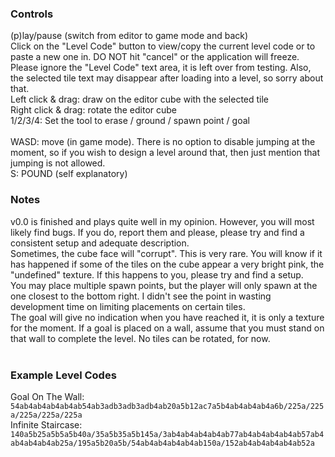 ### Controls

(p)lay/pause (switch from editor to game mode and back)<br>
Click on the "Level Code" button to view/copy the current level code or to paste a new one in. DO NOT hit "cancel" or the application will freeze. Please ignore the "Level Code" text area, it is left over from testing. Also, the selected tile text may disappear after loading into a level, so sorry about that.
<br>
Left click & drag: draw on the editor cube with the selected tile<br>
Right click & drag: rotate the editor cube<br>
1/2/3/4: Set the tool to erase / ground / spawn point / goal<br>
<br>
WASD: move (in game mode). There is no option to disable jumping at the moment, so if you wish to design a level around that, then just mention that jumping is not allowed.<br>
S: POUND (self explanatory)
<br>
### Notes
v0.0 is finished and plays quite well in my opinion. However, you will most likely find bugs. If you do, report them and please, please try and find a consistent setup and adequate description.<br>
Sometimes, the cube face will "corrupt". This is very rare. You will know if it has happened if some of the tiles on the cube appear a very bright pink, the "undefined" texture. If this happens to you, please try and find a setup.<br>
You may place multiple spawn points, but the player will only spawn at the one closest to the bottom right. I didn't see the point in wasting development time on limiting placements on certain tiles.<br>
The goal will give no indication when you have reached it, it is only a texture for the moment. If a goal is placed on a wall, assume that you must stand on that wall to complete the level. No tiles can be rotated, for now.<br>
<br>
### Example Level Codes
Goal On The Wall:<br> ```54ab4ab4ab4ab4ab54ab3adb3adb3adb4ab20a5b12ac7a5b4ab4ab4ab4a6b/225a/225a/225a/225a/225a```<br>
Infinite Staircase:<br> ```140a5b25a5b5a5b40a/35a5b35a5b145a/3ab4ab4ab4ab4ab77ab4ab4ab4ab4ab57ab4ab4ab4ab4ab25a/195a5b20a5b/54ab4ab4ab4ab4ab150a/152ab4ab4ab4ab4ab52a```<br>
